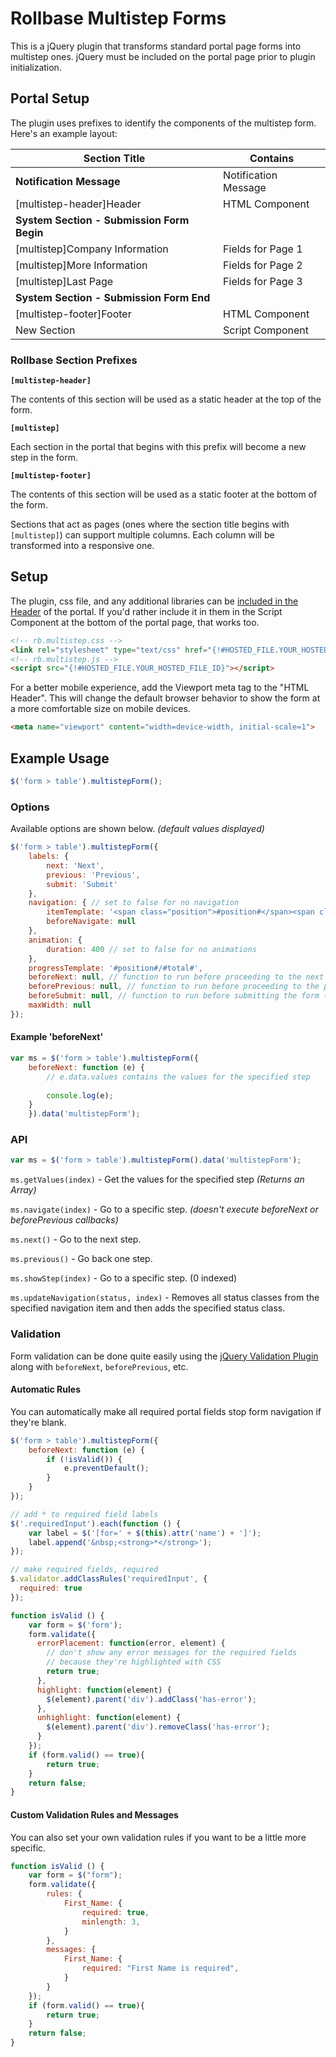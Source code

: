 # Rollbase Multistep Forms

This is a jQuery plugin that transforms standard portal page forms into multistep ones. jQuery must be included
on the portal page prior to plugin initialization.

## Portal Setup

The plugin uses prefixes to identify the components of the multistep form. Here's an example layout:

|Section Title|Contains|
|-|-|
|**Notification Message**|Notification Message|
|[multistep-header]Header|HTML Component|
|**System Section - Submission Form Begin**||
|[multistep]Company Information|Fields for Page 1|
|[multistep]More Information|Fields for Page 2|
|[multistep]Last Page|Fields for Page 3|
|**System Section - Submission Form End**||
|[multistep-footer]Footer|HTML Component|
|New Section|Script Component|

### Rollbase Section Prefixes
**`[multistep-header]`**

The contents of this section will be used as a static header at the top of the form.

**`[multistep]`**

Each section in the portal that begins with this prefix will become a new step in the form.

**`[multistep-footer]`**

The contents of this section will be used as a static footer at the bottom of the form.

Sections that act as pages (ones where the section title begins with `[multistep]`) can support multiple columns.
Each column will be transformed into a responsive one.

## Setup
The plugin, css file, and any additional libraries can be [included in the Header](https://documentation.progress.com/output/rb/doc/index.html#page/rb/creating-a-custom-header-and-footer.html) of the portal. If you'd rather
include it in them in the Script Component at the bottom of the portal page, that works too.

```html
<!-- rb.multistep.css -->
<link rel="stylesheet" type="text/css" href="{!#HOSTED_FILE.YOUR_HOSTED_FILE_ID}">
<!-- rb.multistep.js -->
<script src="{!#HOSTED_FILE.YOUR_HOSTED_FILE_ID}"></script>
```

For a better mobile experience, add the Viewport meta tag to the "HTML Header". This will change the default browser behavior to show the form at a more comfortable size on mobile devices.

```html
<meta name="viewport" content="width=device-width, initial-scale=1">
```

## Example Usage

```javascript
$('form > table').multistepForm();
```

### Options
Available options are shown below. _(default values displayed)_ 

```javascript
$('form > table').multistepForm({
    labels: {
        next: 'Next',
        previous: 'Previous',
        submit: 'Submit'
    },
    navigation: { // set to false for no navigation
        itemTemplate: '<span class="position">#position#</span><span class="title">#title#</span>',
        beforeNavigate: null
    },
    animation: {
        duration: 400 // set to false for no animations
    },
    progressTemplate: '#position#/#total#',
    beforeNext: null, // function to run before proceeding to the next step ('Next' button clicked)
    beforePrevious: null, // function to run before proceeding to the previous step ('Previous' button clicked)
    beforeSubmit: null, // function to run before submitting the form ('Submit' button clicked)
    maxWidth: null
});
```

#### Example 'beforeNext'

```javascript
var ms = $('form > table').multistepForm({
    beforeNext: function (e) {
        // e.data.values contains the values for the specified step
        
        console.log(e);
    }
    }).data('multistepForm');
```

### API
```javascript
var ms = $('form > table').multistepForm().data('multistepForm');
```
`ms.getValues(index)` - Get the values for the specified step _(Returns an Array)_

`ms.navigate(index)` - Go to a specific step. _(doesn't execute beforeNext or beforePrevious callbacks)_

`ms.next()` - Go to the next step.

`ms.previous()` - Go back one step.

`ms.showStep(index)` - Go to a specific step. (0 indexed)

`ms.updateNavigation(status, index)` - Removes all status classes from the specified navigation item and then adds the specified status class.

### Validation
Form validation can be done quite easily using the [jQuery Validation Plugin](https://jqueryvalidation.org/) along
with `beforeNext`, `beforePrevious`, etc.

#### Automatic Rules
You can automatically make all required portal fields stop form navigation if they're blank. 

```javascript
$('form > table').multistepForm({
    beforeNext: function (e) {
        if (!isValid()) {
            e.preventDefault();
        }
    }
});

// add * to required field labels
$('.requiredInput').each(function () {
    var label = $('[for=' + $(this).attr('name') + ']');
    label.append('&nbsp;<strong>*</strong>');
});

// make required fields, required
$.validator.addClassRules('requiredInput', {
  required: true
});

function isValid () {
    var form = $('form');
    form.validate({
      errorPlacement: function(error, element) {
        // don't show any error messages for the required fields
        // because they're highlighted with CSS
        return true;
      },
      highlight: function(element) {
        $(element).parent('div').addClass('has-error');
      },
      unhighlight: function(element) {
        $(element).parent('div').removeClass('has-error');
      }
    });
    if (form.valid() == true){
        return true;
    }
    return false;
}
```

#### Custom Validation Rules and Messages
You can also set your own validation rules if you want to be a little more specific.

```javascript
function isValid () {
    var form = $("form");
    form.validate({
        rules: {
            First_Name: {
                required: true,
                minlength: 3,
            }
        },
        messages: {
            First_Name: {
                required: "First Name is required",
            }
        }
    });
    if (form.valid() == true){
        return true;
    }
    return false;
}
```